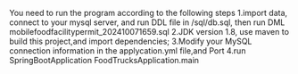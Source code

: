 You need to run the program according to the following steps
1.import data, connect to your mysql server, and run DDL file in /sql/db.sql, then run DML mobilefoodfacilitypermit_202410071659.sql
2.JDK version 1.8, use maven to build this project,and import dependencies;
3.Modify your MySQL connection information in the applycation.yml file,and Port 
4.run SpringBootApplication FoodTrucksApplication.main
